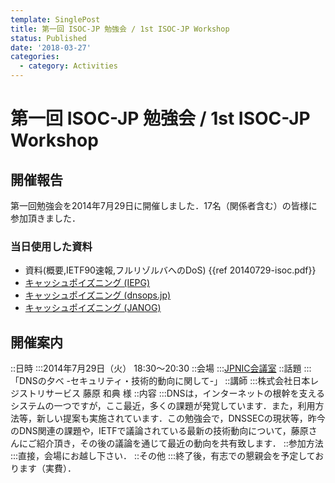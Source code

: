 ```yaml
---
template: SinglePost
title: 第一回 ISOC-JP 勉強会 / 1st ISOC-JP Workshop
status: Published
date: '2018-03-27'
categories:
  - category: Activities
---
```

# 第一回 ISOC-JP 勉強会 / 1st ISOC-JP Workshop
## 開催報告
第一回勉強会を2014年7月29日に開催しました．17名（関係者含む）の皆様に参加頂きました．
### 当日使用した資料
*  資料(概要,IETF90速報,フルリゾルバへのDoS) {{ref 20140729-isoc.pdf}}
*  [キャッシュポイズニング (IEPG)](http://www.iepg.org/2014-07-20-ietf90/201407-poisoning.pdf)
*  [キャッシュポイズニング (dnsops.jp)](http://dnsops.jp/event/20140627/201406-attacktool.pdf)
*  [キャッシュポイズニング (JANOG)](http://www.janog.gr.jp/meeting/janog34/doc/janog34-dnsvl-morishita-1.pdf)
## 開催案内
::日時
:::2014年7月29日（火） 18:30〜20:30
::会場
:::[JPNIC会議室](https://www.nic.ad.jp/ja/profile/map.html)
::話題
:::「DNSの夕べ -セキュリティ・技術的動向に関して-」
::講師
:::株式会社日本レジストリサービス 藤原 和典 様
::内容
:::DNSは，インターネットの根幹を支えるシステムの一つですが，ここ最近，多くの課題が発覚しています．また，利用方法等，新しい提案も実施されています．この勉強会で，DNSSECの現状等，昨今のDNS関連の課題や，IETFで議論されている最新の技術動向について，藤原さんにご紹介頂き，その後の議論を通じて最近の動向を共有致します．
::参加方法
:::直接，会場にお越し下さい．
::その他
:::終了後，有志での懇親会を予定しております（実費）．

